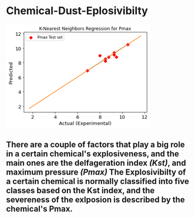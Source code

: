 # Chemical-Dust-Eplosivibilty
![crossVal](https://github.com/Mbazlami/Chemical-Dust-Eplosivibilty-/blob/main/download.png)

## There are a couple of factors that play a big role in a certain chemical's explosiveness, and the main ones are the **delfageration index** *(Kst)*, and **maximum pressure** *(Pmax)* The Explosivibilty of a certain chemical is normally classified into five classes based on the Kst index, and the severeness of the exlposion is described by the chemical's Pmax.
